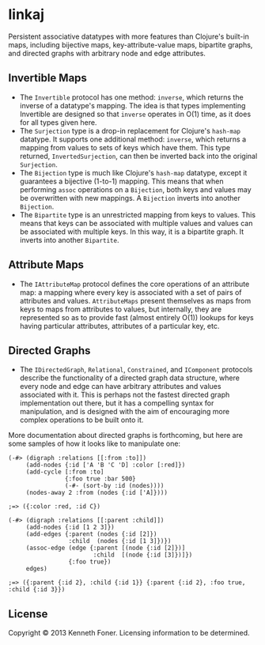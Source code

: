 
linkaj
======

Persistent associative datatypes with more features than Clojure's built-in maps, including bijective maps, key-attribute-value maps, bipartite graphs, and directed graphs with arbitrary node and edge attributes.

## Invertible Maps

* The ``Invertible`` protocol has one method: ``inverse``, which returns the inverse of a datatype's mapping. The idea is that types implementing Invertible are designed so that ``inverse`` operates in O(1) time, as it does for all types given here.
* The ``Surjection`` type is a drop-in replacement for Clojure's ``hash-map`` datatype. It supports one additional method: ``inverse``, which returns a mapping from values to sets of keys which have them. This type returned, ``InvertedSurjection``, can then be inverted back into the original ``Surjection``.
* The ``Bijection`` type is much like Clojure's ``hash-map`` datatype, except it guarantees a bijective (1-to-1) mapping. This means that when performing ``assoc`` operations on a ``Bijection``, both keys and values may be overwritten with new mappings. A ``Bijection`` inverts into another ``Bijection``.
* The ``Bipartite`` type is an unrestricted mapping from keys to values. This means that keys can be associated with multiple values and values can be associated with multiple keys. In this way, it is a bipartite graph. It inverts into another ``Bipartite``.

## Attribute Maps

* The ``IAttributeMap`` protocol defines the core operations of an attribute map: a mapping where every key is associated with a set of pairs of attributes and values. ``AttributeMaps`` present themselves as maps from keys to maps from attributes to values, but internally, they are represented so as to provide fast (almost entirely O(1)) lookups for keys having particular attributes, attributes of a particular key, etc.

## Directed Graphs

* The ``IDirectedGraph``, ``Relational``, ``Constrained``, and ``IComponent`` protocols describe the functionality of a directed graph data structure, where every node and edge can have arbitrary attributes and values associated with it. This is perhaps not the fastest directed graph implementation out there, but it has a compelling syntax for manipulation, and is designed with the aim of encouraging more complex operations to be built onto it.

More documentation about directed graphs is forthcoming, but here are some samples of how it looks like to manipulate one:

```
(-#> (digraph :relations [[:from :to]])
     (add-nodes {:id ['A 'B 'C 'D] :color [:red]})
     (add-cycle [:from :to]
                {:foo true :bar 500}
                (-#- (sort-by :id (nodes))))
     (nodes-away 2 :from (nodes {:id ['A]})))

;=> ({:color :red, :id C})
```

```
(-#> (digraph :relations [[:parent :child]])
     (add-nodes {:id [1 2 3]})
     (add-edges {:parent (nodes {:id [2]})
                 :child  (nodes {:id [1 3]})})
     (assoc-edge (edge {:parent [(node {:id [2]})]
                        :child  [(node {:id [3]})]})
                 {:foo true})
     edges)

;=> ({:parent {:id 2}, :child {:id 1}} {:parent {:id 2}, :foo true, :child {:id 3}})
```

## License

Copyright © 2013 Kenneth Foner.
Licensing information to be determined.

